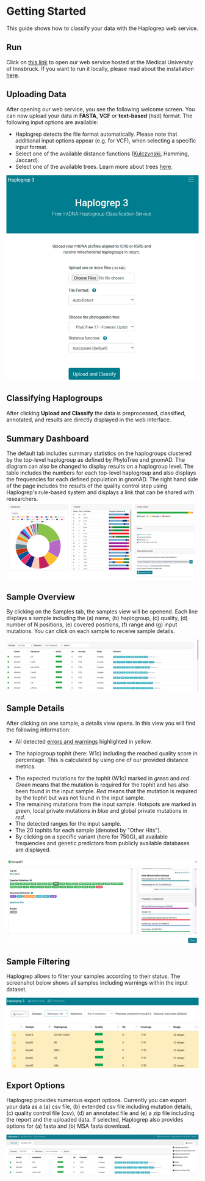 # Getting Started

This guide shows how to classify your data with the Haplogrep web service.

## Run
Click on [this link](https://haplogrep.i-med.ac.at) to open our web service hosted at the Medical University of Innsbruck. If you want to run it locally, please read about the installation [here](../installation).

## Uploading Data
After opening our web service, you see the following welcome screen. You can now upload your data in **FASTA**, **VCF** or **text-based** (hsd) format. The following input options are available:

* Haplogrep detects the file format automatically. Please note that additional input options appear (e.g. for VCF), when selecting a specific input format.
* Select one of the available distance functions ([Kulczynski](../kulczynski), Hamming, Jaccard).
* Select one of the available trees. Learn more about trees [here](../trees).  

![](images/interface/welcome_screen.png)

## Classifying Haplogroups
After clicking **Upload and Classify** the data is preprocessed, classified, annotated, and results are directly displayed in the web interface.

## Summary Dashboard
The default tab includes summary statistics on the haplogroups clustered by the top-level haplogroup as defined by PhyloTree and gnomAD. The diagram can also be changed to display results on a haplogroup level. The table includes the numbers for each top-level haplogroup and also displays the frequencies for each defined population in gnomAD. The right hand side of the page includes the results of the quality control step using Haplogrep's rule-based system and displays a link that can be shared with researchers.  
![](images/interface/data_classified_dashboard.png)

## Sample Overview
By clicking on the Samples tab, the samples view will be openend. Each line displays a sample including the (a) name, (b) haplogroup, (c) quality, (d) number of N positions, (e) covered positions, (f) range and (g) input mutations. You can click on each sample to receive sample details.

![](images/interface/data_classified.png)

## Sample Details
After clicking on one sample, a details view opens. In this view you will find the following information:

* All detected [errors and warnings](../errors-warnings) highlighted in yellow.
+ The haplogroup tophit (here: W1c) including the reached quality score in percentage. This is calculated by using one of our provided distance metrics.  
* The expected mutations for the tophit (W1c) marked in *green* and *red*. *Green* means that the mutation is required for the tophit and has also been found in the input sample. *Red* means that the mutation is required by the tophit but was not found in the input sample.
* The remaining mutations from the input sample. Hotspots are marked in *green*, local private mutations in *blue* and global private mutations in *red*.
* The detected ranges for the input sample.
* The 20 tophits for each sample (denoted by "Other Hits").
* By clicking on a specific variant (here for 750G), all available frequencies and genetic predictors from publicly available databases are displayed.

![](images/interface/sample_details.png)

## Sample Filtering
Haplogrep allows to filter your samples according to their status. The screenshot below shows all samples including warnings within the input dataset.  

![](images/interface/data_filtered.png)

## Export Options
Haplogrep provides numerous export options. Currently you can export your data as a (a) csv file, (b) extended csv file including mutation details, (c) quality control file (csv), (d) an annotated file and (e) a zip file including the report and the uploaded data. If selected, Haplogrep also provides options for (a) fasta and (b) MSA fasta download.

![](images/interface/export_options.png)
